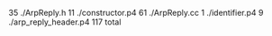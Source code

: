   35 ./ArpReply.h
  11 ./constructor.p4
  61 ./ArpReply.cc
   1 ./identifier.p4
   9 ./arp_reply_header.p4
 117 total
